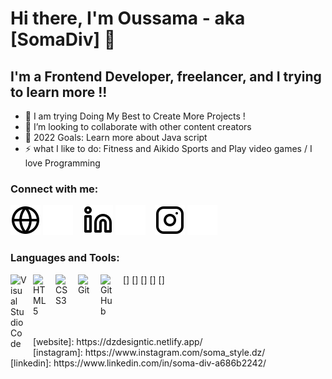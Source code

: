 # Hi there, I'm Oussama - aka [SomaDiv] 👋 


## I'm a Frontend Developer, freelancer, and I trying to learn more !!

- 🔭 I am trying Doing My Best to Create More Projects !
- 👯 I’m looking to collaborate with other content creators
- 🥅 2022 Goals: Learn more about Java script 
- ⚡ what I like to do: Fitness and Aikido Sports and Play video games / I love Programming

### Connect with me:

[![website](./img/globe-light.svg)](https://dzdesigntic.netlify.app/)
[![website](./img/globe-dark.svg)](https://dzdesigntic.netlify.app/)
&nbsp;&nbsp;
[![website](./img/linkedin-light.svg)](https://www.linkedin.com/in/soma-div-a686b2242/)
[![website](./img/linkedin-dark.svg)](https://www.linkedin.com/in/soma-div-a686b2242/)
&nbsp;&nbsp;
[![website](./img/instagram-light.svg)](https://www.instagram.com/soma_style.dz/)
[![website](./img/instagram-dark.svg)](https://www.instagram.com/soma_style.dz/)

### Languages and Tools:

[<img align="left" alt="Visual Studio Code" width="26px" src="https://cdn.jsdelivr.net/gh/devicons/devicon/icons/vscode/vscode-original.svg" style="padding-right:10px;" />]
[<img align="left" alt="HTML5" width="26px" src="https://cdn.jsdelivr.net/gh/devicons/devicon/icons/html5/html5-original.svg" style="padding-right:10px;" />]
[<img align="left" alt="CSS3" width="26px" src="https://cdn.jsdelivr.net/gh/devicons/devicon/icons/css3/css3-original.svg" style="padding-right:10px;" />]
[<img align="left" alt="Git" width="26px" src="https://cdn.jsdelivr.net/gh/devicons/devicon/icons/git/git-original.svg" style="padding-right:10px;" />]
[<img align="left" alt="GitHub" width="26px" src="https://user-images.githubusercontent.com/3369400/139447912-e0f43f33-6d9f-45f8-be46-2df5bbc91289.png" style="padding-right:10px;" />]


<br />
<br />




<br />
<br />
[website]: https://dzdesigntic.netlify.app/
<br />
[instagram]: https://www.instagram.com/soma_style.dz/
<br />
[linkedin]: https://www.linkedin.com/in/soma-div-a686b2242/
<br />
